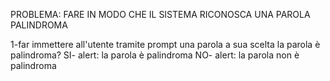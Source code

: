 PROBLEMA: FARE IN MODO CHE IL SISTEMA RICONOSCA UNA PAROLA PALINDROMA

1-far immettere all'utente tramite prompt una parola a sua scelta
la parola è palindroma?
SI- alert: la parola è palindroma
NO- alert: la parola non è palindroma
